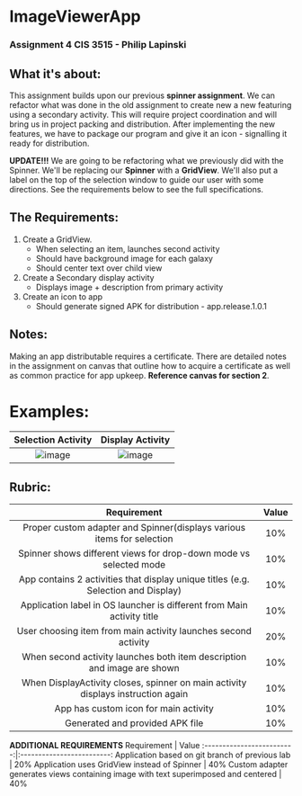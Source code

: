 # ImageViewerApp
### Assignment 4 CIS 3515 - Philip Lapinski

## What it's about:
This assignment builds upon our previous **spinner assignment**. We can refactor what was done in the old assignment to create new a new featuring
using a secondary activity. This will require project coordination and will bring us in project packing and distribution. After implementing the new
features, we have to package our program and give it an icon - signalling it ready for distribution.

**UPDATE!!!**
We are going to be refactoring what we previously did with the Spinner. We'll be replacing our **Spinner** with a **GridView**. We'll also put
a label on the top of the selection window to guide our user with some directions. See the requirements below to see the full specifications.

## The Requirements:
1. Create a GridView.
    - When selecting an item, launches second activity
    - Should have background image for each galaxy
    - Should center text over child view
2. Create a Secondary display activity
    - Displays image + description from primary activity
3. Create an icon to app
    - Should generate signed APK for distribution - app.release.1.0.1

## Notes:
Making an app distributable requires a certificate. There are detailed notes in the assignment on canvas that outline how to acquire a certificate
as well as common practice for app upkeep. **Reference canvas for section 2**.

# Examples:

Selection Activity           |  Display Activity
:-------------------------:|:-------------------------:
![image](https://user-images.githubusercontent.com/41872747/110686688-b15e3a80-81ad-11eb-9956-ecf0e4bc1682.png) | ![image](https://user-images.githubusercontent.com/41872747/110687012-0a2dd300-81ae-11eb-98d8-494ca3abbd8b.png)




## Rubric:
Requirement          |  Value
:-------------------------:|:-------------------------:
Proper custom adapter and Spinner(displays various items for selection | 10%
Spinner shows different views for drop-down mode vs selected mode | 10%
App contains 2 activities that display unique titles (e.g. Selection and Display) | 10%
Application label in OS launcher is different from Main activity title | 10%
User choosing item from main activity launches second activity | 20%
When second activity launches both item description and image are shown | 10%
When DisplayActivity closes, spinner on main activity displays instruction again | 10%
App has custom icon for main activity | 10%
Generated and provided APK file | 10%

**ADDITIONAL REQUIREMENTS**
Requirement          |  Value
:-------------------------:|:-------------------------:
Application based on git branch of previous lab | 20%
Application uses GridView instead of Spinner | 40%
Custom adapter generates views containing image with text superimposed and centered | 40%
